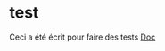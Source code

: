 # test

Ceci a été écrit pour faire des tests                                                          <a class="Link__primary css-truncate css-truncate-target" style="min-width: 100%" aria-label="Run 2 of CI. Update READE.MD" href="https://github.com/moelauverjat/test/actions/runs/2461274941">Doc</a>
